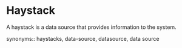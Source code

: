 # Haystack

A haystack is a data source that provides information to the system.

synonyms:: haystacks, data-source, datasource, data source
